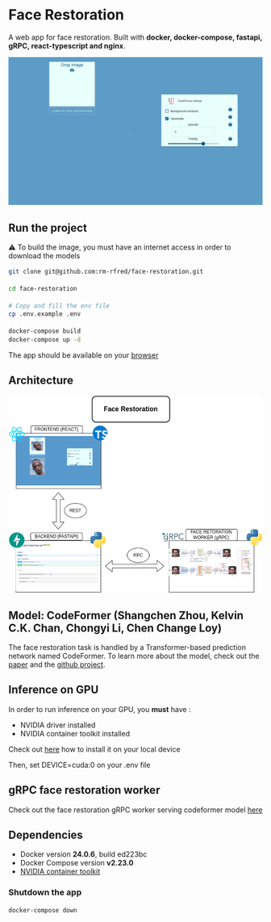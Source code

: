 # Face Restoration

A web app for face restoration.
Built with **docker, docker-compose, fastapi, gRPC, react-typescript and nginx**.

![Face restoration](./frontend/images/face_restoration.gif)

## Run the project

:warning: To build the image, you must have an internet access in order to download the models

```bash
git clone git@github.com:rm-rfred/face-restoration.git

cd face-restoration

# Copy and fill the env file
cp .env.example .env

docker-compose build
docker-compose up -d
```

The app should be available on your [browser](http://172.17.0.1:10134)

## Architecture

![Project Archiecture](./frontend/images/architecture.png)

## Model: CodeFormer (Shangchen Zhou, Kelvin C.K. Chan, Chongyi Li, Chen Change Loy)

The face restoration task is handled by a Transformer-based prediction network named CodeFormer. To learn more about the model, check out the [paper](https://arxiv.org/abs/2206.11253) and the [github project](https://github.com/sczhou/CodeFormer).

## Inference on GPU

In order to run inference on your GPU, you **must** have :

- NVIDIA driver installed
- NVIDIA container toolkit installed

Check out [here](https://github.com/NVIDIA/nvidia-container-toolkit) how to install it on your local device

Then, set DEVICE=cuda:0 on your .env file

## gRPC face restoration worker

Check out the face restoration gRPC worker serving codeformer model [here](https://github.com/rm-rfred/face-restoration-worker)

## Dependencies

- Docker version **24.0.6**, build ed223bc
- Docker Compose version **v2.23.0**
- [NVIDIA container toolkit](https://github.com/NVIDIA/nvidia-container-toolkit)

### Shutdown the app

```bash
docker-compose down
```
